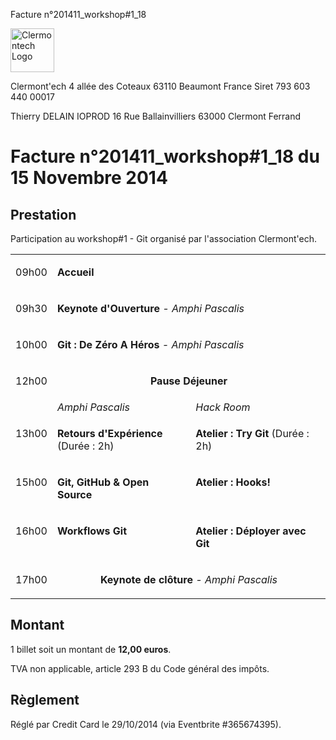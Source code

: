 <p class="invoice-number">Facture n°201411_workshop#1_18</p>

<img class="left" width="70px" src="http://clermontech.org/images/clermontech_logo_200px.png" alt="Clermontech Logo" />

<p class="address-us">
<span class="address-title">Clermont'ech</span>
<span class="address-street">4 allée des Coteaux</span>
<span class="address-city">63110 Beaumont</span>
<span class="address-country">France</span>
<span class="address-extra">Siret 793 603 440 00017</span>
</p>

<p class="address-client">
<span class="address-title">Thierry DELAIN</span>
<span class="address-title">IOPROD</span>
<span class="address-street">16 Rue Ballainvilliers</span>
<span class="address-city">63000 Clermont Ferrand</span>
</p>

<h1 class="invoice-title">
Facture n°201411_workshop#1_18 du 15 Novembre 2014
</h1>

## Prestation

Participation au workshop#1 - Git organisé par l'association Clermont'ech.

<table>
<tbody>
    <tr>
        <td valign="top">
            <p>09h00</p>
        </td>
        <td colspan="2">
            <p>
                <strong>Accueil</strong>
            </p>
        </td>
    </tr>
    <tr>
        <td valign="top">
            <p>09h30</p>
        </td>
        <td colspan="2">
            <p>
                <strong>Keynote d'Ouverture</strong> <em>- Amphi Pascalis</em>
            </p>
        </td>
    </tr>
    <tr>
        <td valign="top">
            <p>10h00</p>
        </td>
        <td colspan="2">
            <p>
                <strong>Git : De Zéro A Héros</strong> <em>- Amphi Pascalis</em>
            </p>
        </td>
    </tr>
    <tr>
        <td valign="top">
            <p>12h00</p>
        </td>
        <td colspan="2">
            <p style="text-align: center; vertical-align: center">
                <strong>Pause Déjeuner</strong>
            </p>
        </td>
    </tr>
    <tr>
        <td></td>
        <td width="48%" valign="top">
            <em>Amphi Pascalis</em>
        </td>
        <td width="48%" valign="top">
            <em>Hack Room</em>
        </td>
    </tr>
    <tr>
        <td valign="top">
            <p>13h00</p>
        </td>
        <td width="48%" valign="top">
            <p><strong>Retours d'Expérience</strong> (Durée : 2h)</p>
        </td>
        <td width="48%" valign="top">
            <p><strong>Atelier : Try Git</strong> (Durée : 2h)</p>
        </td>
    </tr>
    <tr>
        <td valign="top">
            <p>15h00</p>
        </td>
        <td width="48%" valign="top">
            <p><strong>Git, GitHub & Open Source</strong></p>
        </td>
        <td width="48%" valign="top">
            <p><strong>Atelier : Hooks!</strong></p>
        </td>
    </tr>
    <tr>
        <td valign="top">
            <p>16h00</p>
        </td>
        <td width="48%" valign="top">
            <p><strong>Workflows Git</strong></p>
        </td>
        <td width="48%" valign="top">
            <p><strong>Atelier : Déployer avec Git</strong></p>
        </td>
    </tr>
    <tr>
        <td valign="top">
            <p>17h00</p>
        </td>
        <td colspan="2">
            <p style="text-align: center">
                <strong>Keynote de clôture</strong> <em> - Amphi Pascalis</em>
            </p>
        </td>
    </tr>
</tbody>
</table>

## Montant

1  billet soit un montant de **12,00 euros**.

TVA non applicable, article 293 B du Code général des impôts.


## Règlement

Réglé par Credit Card le 29/10/2014 (via Eventbrite #365674395).
